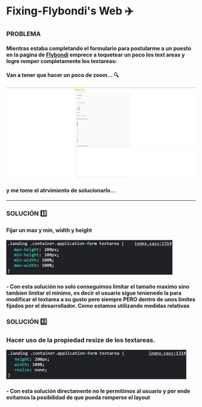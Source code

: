 # Fixing-Flybondi's Web ✈️

### PROBLEMA
#### Mientras estaba completando el formulario para postularme a un puesto en la pagina de [Flybondi](https://flybondi.breezy.hr/p/0097a6a84e48/apply?token=2157224a6c21&source=Career%20Portal) emprece a toquetear un poco los text areas y logre romper completamente los textareas: 
#### Van a tener que hacer un poco de zoom... 	🔍

![img](proeblema.png)


#### y me tome el atrvimiento de solucionarlo... 

--------------------

### SOLUCIÓN 1️⃣
#### Fijar un max y min, width y height 

![img](minYmax.png)

#### - Con esta solución no solo conseguimos limitar el tamaño maximo sino tambien limitar el minimo, es decir el usuario sigue tenienedo la para modificar el textarea a su gusto pero siempre PERO dentro de unos limites fijados por el desarrollador. Como estamos utilizando medidas relativas 

### SOLUCIÓN 2️⃣
### Hacer uso de la propiedad resize de los textareas.

![img](none.png)

#### - Con esta solución directamente no le permitimos al usuario y por ende evitamos la posibilidad de que pueda romperse el layout